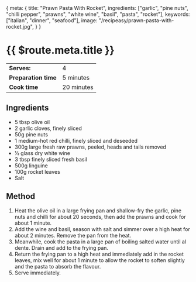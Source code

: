 <route>
{
  meta: {
    title: "Prawn Pasta With Rocket",
    ingredients: ["garlic", "pine nuts", "chilli pepper", "prawns", "white wine", "basil", "pasta", "rocket"],
    keywords: ["italian", "dinner", "seafood"],
    image: "/recipeasy/prawn-pasta-with-rocket.jpg",
  }
}
</route>

<RecipeLayout>

# {{ $route.meta.title }}

|                      |            |
| -------------------- | ---------- |
| **Serves:**          | 4          |
| **Preparation time** | 5 minutes  |
| **Cook time**        | 20 minutes |

## Ingredients

-   5 tbsp olive oil
-   2 garlic cloves, finely sliced
-   50g pine nuts
-   1 medium-hot red chilli, finely sliced and deseeded
-   300g large fresh raw prawns, peeled, heads and tails removed
-   1⁄2 glass dry white wine
-   3 tbsp finely sliced fresh basil
-   500g linguine
-   100g rocket leaves
-   Salt

## Method

1. Heat the olive oil in a large frying pan and shallow-fry the garlic, pine nuts and chilli for about 20 seconds, then add the prawns and cook for about 1 minute.
2. Add the wine and basil, season with salt and simmer over a high heat for about 2 minutes. Remove the pan from the heat.
3. Meanwhile, cook the pasta in a large pan of boiling salted water until al dente. Drain and add to the frying pan.
4. Return the frying pan to a high heat and immediately add in the rocket leaves, mix well for about 1 minute to allow the rocket to soften slightly and the pasta to absorb the flavour.
5. Serve immediately.

</RecipeLayout>
